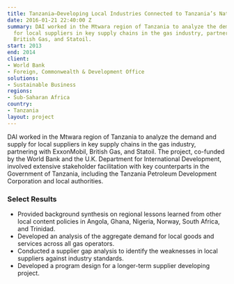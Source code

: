 ```yaml
---
title: Tanzania—Developing Local Industries Connected to Tanzania’s Natural Gas Discoveries
date: 2016-01-21 22:40:00 Z
summary: DAI worked in the Mtwara region of Tanzania to analyze the demand and supply
  for local suppliers in key supply chains in the gas industry, partnering with ExxonMobil,
  British Gas, and Statoil.
start: 2013
end: 2014
client:
- World Bank
- Foreign, Commonwealth & Development Office
solutions:
- Sustainable Business
regions:
- Sub-Saharan Africa
country:
- Tanzania
layout: project
---
```


DAI worked in the Mtwara region of Tanzania to analyze the demand and supply for local suppliers in key supply chains in the gas industry, partnering with ExxonMobil, British Gas, and Statoil. The project, co-funded by the World Bank and the U.K. Department for International Development, involved extensive stakeholder facilitation with key counterparts in the Government of Tanzania, including the Tanzania Petroleum Development Corporation and local authorities.

### Select Results

* Provided background synthesis on regional lessons learned from other local content policies in Angola, Ghana, Nigeria, Norway, South Africa, and Trinidad.
* Developed an analysis of the aggregate demand for local goods and services across all gas operators.
* Conducted a supplier gap analysis to identify the weaknesses in local suppliers against industry standards.
* Developed a program design for a longer-term supplier developing project.